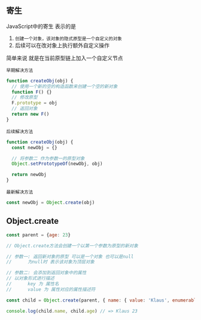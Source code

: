 ## 寄生

JavaScript中的寄生 表示的是 

1. `创建一个对象，该对象的隐式原型是一个自定义的对象`
2. 后续可以在改对象上执行额外自定义操作

简单来说 就是在当前原型链上加入一个自定义节点



`早期解决方法` 

```js
function createObj(obj) {
  // 使用一个新的空的构造函数来创建一个空的新对象
  function F() {}
  // 修改原型
  F.prototype = obj
  // 返回对象
  return new F()
}
```



`后续解决方法`

```js
function createObj(obj) {
  const newObj = {}

  // 将参数二 作为参数一的原型对象
  Object.setPrototypeOf(newObj, obj)

  return newObj
}
```



`最新解决方法`

```js
const newObj = Object.create(obj)
```



## Object.create

```js
const parent = {age: 23}

// Object.create方法会创建一个以第一个参数为原型的新对象 

// 参数一: 返回新对象的原型 可以是一个对象 也可以是null 
// 		为null时 表示该对象为顶层对象

// 参数二: 会添加到返回对象中的属性 
// 以对象形式进行描述 
// 		key 为 属性名 
// 		value 为 属性对应的属性描述符 

const child = Object.create(parent, { name: { value: 'Klaus', enumerable: true } })

console.log(child.name, child.age) // => Klaus 23
```

